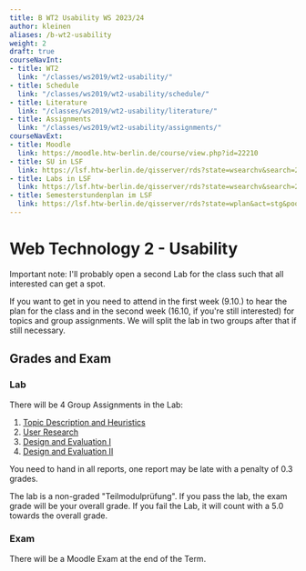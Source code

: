 ```yaml
---
title: B WT2 Usability WS 2023/24
author: kleinen
aliases: /b-wt2-usability
weight: 2
draft: true
courseNavInt:
- title: WT2
  link: "/classes/ws2019/wt2-usability/"
- title: Schedule
  link: "/classes/ws2019/wt2-usability/schedule/"
- title: Literature
  link: "/classes/ws2019/wt2-usability/literature/"
- title: Assignments
  link: "/classes/ws2019/wt2-usability/assignments/"
courseNavExt:
- title: Moodle
  link: https://moodle.htw-berlin.de/course/view.php?id=22210
- title: SU in LSF
  link: https://lsf.htw-berlin.de/qisserver/rds?state=wsearchv&search=2&veranstaltung.veranstid=154098
- title: Labs in LSF
  link: https://lsf.htw-berlin.de/qisserver/rds?state=wsearchv&search=2&veranstaltung.veranstid=154094
- title: Semesterstundenplan im LSF
  link: https://lsf.htw-berlin.de/qisserver/rds?state=wplan&act=stg&pool=stg&show=plan&P.vx=kurz&r_zuordabstgv.semvonint=5&r_zuordabstgv.sembisint=6&missing=allTerms&k_abstgv.abstgvnr=231
---
```

# Web Technology 2 - Usability

Important note: I'll probably open a second Lab for the class
such that all interested can get a spot.

If you want to get in you need to attend in the first week (9.10.) to hear
the plan for the class and in the second week (16.10, if you're still
interested) for topics and group assignments. We will split the lab in
two groups after that if still necessary.

## Grades and Exam

### Lab
There will be 4 Group Assignments in the Lab:

1. [Topic Description and Heuristics](assignments/assignment_01/)
2. [User Research](assignments/assignment_02/)
3. [Design and Evaluation I](assignments/assignment_03/)
4. [Design and Evaluation II](assignments/assignment_04/)

You need to hand in all reports, one report may be late with a penalty of 0.3
grades.

The lab is a non-graded "Teilmodulprüfung".
If you pass the lab, the exam grade will be your overall grade.
If you fail the Lab, it will count with a 5.0 towards the overall grade.

### Exam

There will be a Moodle Exam at the end of the Term.
